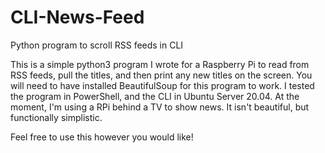 # CLI-News-Feed
Python program to scroll RSS feeds in CLI

This is a simple python3 program I wrote for a Raspberry Pi to read from RSS feeds, pull the titles, and then print any new titles on the screen.
You will need to have installed BeautifulSoup for this program to work.
I tested the program in PowerShell, and the CLI in Ubuntu Server 20.04.
At the moment, I'm using a RPi behind a TV to show news.  It isn't beautiful, but functionally simplistic.

Feel free to use this however you would like!
